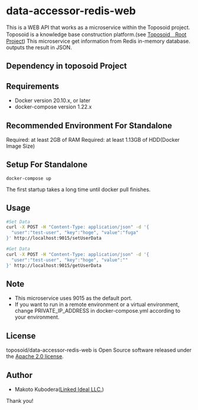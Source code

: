 # data-accessor-redis-web
This is a WEB API that works as a microservice within the Toposoid project.
Toposoid is a knowledge base construction platform.(see [Toposoid　Root Project](https://github.com/toposoid/toposoid.git))
This microservice get information from Redis in-memory database. outputs the result in JSON.


## Dependency in toposoid Project

## Requirements
* Docker version 20.10.x, or later
* docker-compose version 1.22.x

## Recommended Environment For Standalone
Required: at least 2GB of RAM
Required: at least 1.13GB of HDD(Docker Image Size)

## Setup For Standalone
```bssh
docker-compose up
```
The first startup takes a long time until docker pull finishes.
## Usage
```bash
#Set Data
curl -X POST -H "Content-Type: application/json" -d '{
  "user":"test-user", "key":"hoge", "value":"fuga"
}' http://localhost:9015/setUserData 

#Get Data
curl -X POST -H "Content-Type: application/json" -d '{
  "user":"test-user", "key":"hoge", "value":""
}' http://localhost:9015/getUserData 

```

## Note
* This microservice uses 9015 as the default port.
* If you want to run in a remote environment or a virtual environment, change PRIVATE_IP_ADDRESS in docker-compose.yml according to your environment.

## License
toposoid/data-accessor-redis-web is Open Source software released under the [Apache 2.0 license](https://www.apache.org/licenses/LICENSE-2.0.html).

## Author
* Makoto Kubodera([Linked Ideal LLC.](https://linked-ideal.com/))

Thank you!

